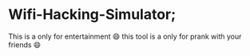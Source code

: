 # Wifi-Hacking-Simulator;
This is a only for entertainment 😄 
this tool is a only for prank with your friends 😄
